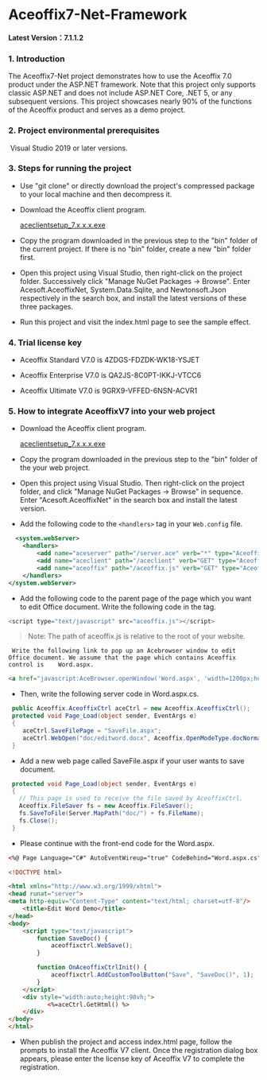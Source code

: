 # Aceoffix7-Net-Framework
**Latest Version：7.1.1.2**

### 1. Introduction

The Aceoffix7-Net project demonstrates how to use the Aceoffix 7.0 product under the ASP.NET framework. Note that this project only supports classic ASP.NET and does not include ASP.NET Core, .NET 5, or any subsequent versions. This project showcases nearly 90% of the functions of the Aceoffix product and serves as a demo project.

### 2. Project environmental prerequisites

​     Visual Studio 2019 or later versions.

### 3. Steps for running the project

- Use "git clone" or directly download the project's compressed package to your local machine and then decompress it.

- Download the Aceoffix client program.

  [aceclientsetup_7.x.x.x.exe](https://github.com/aceoffix/aceoffix7-client/releases/)

- Copy the program downloaded in the previous step to the "bin" folder of the current project. If there is no "bin" folder, create a new "bin" folder first.

- Open this project using Visual Studio, then right-click on the project folder. Successively click "Manage NuGet Packages -> Browse". Enter Acesoft.AceoffixNet, System.Data.Sqlite, and Newtonsoft.Json respectively in the search box, and install the latest versions of these three packages.

- Run this project and visit the index.html page to see the sample effect.

### 4. Trial license key

- Aceoffix Standard V7.0 is 4ZDGS-FDZDK-WK18-YSJET

- Aceoffix Enterprise V7.0 is QA2JS-8C0PT-IKKJ-VTCC6

- Aceoffix Ultimate V7.0 is 9GRX9-VFFED-6NSN-ACVR1


### 5. How to integrate AceoffixV7 into your web project

- Download the Aceoffix client program.

  [aceclientsetup_7.x.x.x.exe](https://github.com/aceoffix/aceoffix7-client/releases/)

- Copy the program downloaded in the previous step to the "bin" folder of the your web project.

- Open this project using Visual Studio. Then right-click on the project folder, and click "Manage NuGet Packages -> Browse" in sequence. Enter "Acesoft.AceoffixNet" in the search box and install the latest version.

- Add the following code to the `<handlers>` tag in your `Web.config` file.

```xml
  <system.webServer>
	<handlers>
		<add name="aceserver" path="/server.ace" verb="*" type="Aceoffix.AceServer.ServerHandler" />
		<add name="aceclient" path="/aceclient" verb="GET" type="Aceoffix.AceServer.ServerHandler" />
		<add name="aceoffix" path="/aceoffix.js" verb="GET" type="Aceoffix.AceServer.ServerHandler" />
	</handlers>
</system.webServer>
```

-  Add the following code to the parent page of the page which you want to edit Office document. Write the following code in the <head> tag.

  ```javascript
  <script type="text/javascript" src="aceoffix.js"></script>
  ```

>  Note: The path of aceoffix.js is relative to the root of your website.

     Write the following link to pop up an Acebrowser window to edit Office document. We assume that the page which contains Aceoffix control is    Word.aspx.

```html
<a href="javascript:AceBrowser.openWindow('Word.aspx', 'width=1200px;height=800px;');" >Open Word File</a>
```

- Then, write the following server code in Word.aspx.cs.

```c#
 public Aceoffix.AceoffixCtrl aceCtrl = new Aceoffix.AceoffixCtrl();
 protected void Page_Load(object sender, EventArgs e)
 {
    aceCtrl.SaveFilePage = "SaveFile.aspx";
    aceCtrl.WebOpen("doc/editword.docx", Aceoffix.OpenModeType.docNormalEdit, "Tom");
 }
```

- 
  Add a new web page called SaveFile.aspx if your user wants to save document.


```c#
 protected void Page_Load(object sender, EventArgs e)
 {
   // This page is used to receive the file saved by AceoffixCtrl.
   Aceoffix.FileSaver fs = new Aceoffix.FileSaver();
   fs.SaveToFile(Server.MapPath("doc/") + fs.FileName);
   fs.Close();
 }
```

-  Please continue with the front-end code for the Word.aspx.


```aspx
<%@ Page Language="C#" AutoEventWireup="true" CodeBehind="Word.aspx.cs" Inherits="Aceoffix7_Net_Simple.Word" %>

<!DOCTYPE html>

<html xmlns="http://www.w3.org/1999/xhtml">
<head runat="server">
<meta http-equiv="Content-Type" content="text/html; charset=utf-8"/>
    <title>Edit Word Demo</title>
</head>
<body>
    <script type="text/javascript">
        function SaveDoc() {
            aceoffixctrl.WebSave();
        }

        function OnAceoffixCtrlInit() {
            aceoffixctrl.AddCustomToolButton("Save", "SaveDoc()", 1);
        }
    </script>
	<div style="width:auto;height:98vh;">
           <%=aceCtrl.GetHtml() %>
    </div>
</body>
</html>
```

-  When publish the project and access index.html page, follow the prompts to install the Aceoffix V7 client. Once the registration dialog box appears, please enter the license key of Aceoffix V7 to complete the registration.
